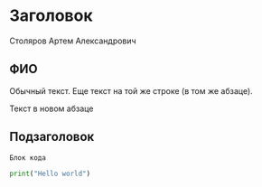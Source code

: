 # Заголовок

Столяров Артем Александрович

## ФИО

Обычный текст.
Еще текст на той же строке (в том же абзаце).

Текст в новом абзаце

## Подзаголовок

```
Блок кода
```

```python
print("Hello world")
```